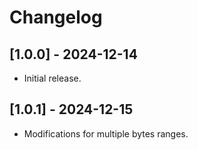 # Changelog

## [1.0.0] - 2024-12-14

-   Initial release.

## [1.0.1] - 2024-12-15

-   Modifications for multiple bytes ranges.